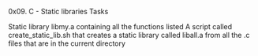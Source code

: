 0x09. C - Static libraries Tasks

Static library libmy.a containing all the functions listed
A script called create_static_lib.sh that creates a static library called liball.a from all the .c files that are in the current directory
